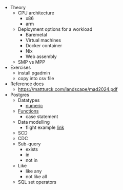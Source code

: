 - Theory
	- CPU architecture
		- x86
		- arm
	- Deployment options for a workload
		- Baremetal 
		- Virtual machines
		- Docker container
		- Nix
		- Web assembly
	- SMP vs MPP
- Exercises
	- install pgadmin
	- copy into csv file
- Reference docs
	- https://mattturck.com/landscape/mad2024.pdf
- Postgres
	- Datatypes
		- [numeric](https://www.postgresql.org/docs/current/datatype-numeric.html)
	- [Functions](https://www.postgresql.org/docs/9.1/functions-logical.html)
		- case statement
	- Data modelling
		- flight example [link](https://github.com/saboye/Data-Modeling-with-Postgres?tab=readme-ov-file)
	- SCD
	- CDC
	- Sub-query
		- exists
		- in
		- not in
	- Like
		- like any
		- not like all 
	- SQL set operators 

